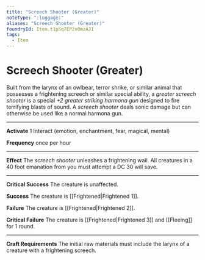 ```yaml
---
title: "Screech Shooter (Greater)"
noteType: ":luggage:"
aliases: "Screech Shooter (Greater)"
foundryId: Item.t1pSq7EP2vOmzAJI
tags:
  - Item
---
```


# Screech Shooter (Greater)

Built from the larynx of an owlbear, terror shrike, or similar animal that possesses a frightening screech or similar special ability, a _greater screech shooter_ is a special _+2 greater striking harmona gun_ designed to fire terrifying blasts of sound. A _screech shooter_ deals sonic damage but can otherwise be used like a normal harmona gun.

* * *

**Activate** 1 Interact (emotion, enchantment, fear, magical, mental)

**Frequency** once per hour

* * *

**Effect** The _screech shooter_ unleashes a frightening wail. All creatures in a 40 foot emanation from you must attempt a DC 30 will save.

* * *

**Critical Success** The creature is unaffected.

**Success** The creature is [[Frightened|Frightened 1]].

**Failure** The creature is [[Frightened|Frightened 2]].

**Critical Failure** The creature is [[Frightened|Frightened 3]] and [[Fleeing]] for 1 round.

* * *

**Craft Requirements** The initial raw materials must include the larynx of a creature with a frightening screech.
